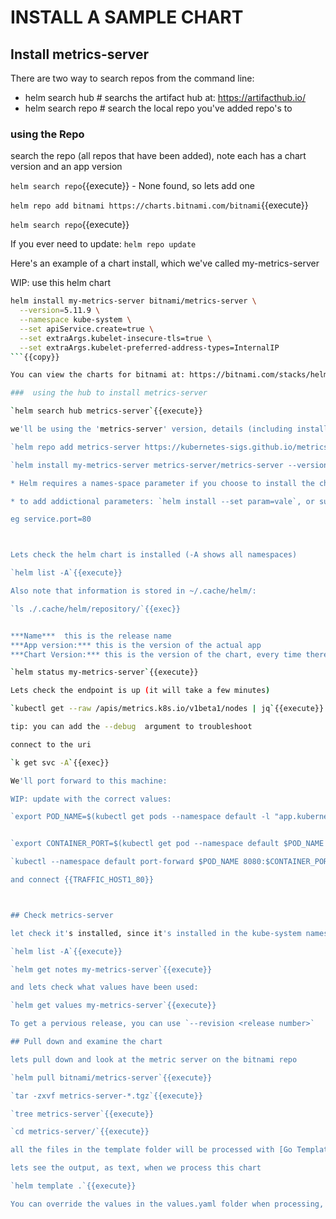 # INSTALL A SAMPLE CHART

## Install  metrics-server

There are two way to search repos from the command line: 

- helm search hub # searchs the artifact hub at: https://artifacthub.io/
- helm search repo # search the local repo you've added repo's to

### using the Repo

search the repo (all repos that have been added), note each has a chart version and an app version

`helm search repo`{{execute}} - None found, so lets add one

`helm repo add bitnami https://charts.bitnami.com/bitnami`{{execute}}   

`helm search repo`{{execute}}

If you ever need to update: `helm repo update`

Here's an example of a chart install, which we've called my-metrics-server

WIP: use this helm chart

```sh
helm install my-metrics-server bitnami/metrics-server \
  --version=5.11.9 \
  --namespace kube-system \
  --set apiService.create=true \
  --set extraArgs.kubelet-insecure-tls=true \
  --set extraArgs.kubelet-preferred-address-types=InternalIP
```{{copy}}

You can view the charts for bitnami at: https://bitnami.com/stacks/helm

###  using the hub to install metrics-server

`helm search hub metrics-server`{{execute}}

we'll be using the 'metrics-server' version, details (including install) can be found here: https://artifacthub.io/packages/helm/metrics-server/metrics-server

`helm repo add metrics-server https://kubernetes-sigs.github.io/metrics-server/`{{execute}}

`helm install my-metrics-server metrics-server/metrics-server --version 3.8.2`{{execute}}

* Helm requires a names-space parameter if you choose to install the chart into a name-space

* to add addictional parameters: `helm install --set param=vale`, or supply a 'values' yaml file with the vales `--values file.yaml`

eg service.port=80



Lets check the helm chart is installed (-A shows all namespaces)

`helm list -A`{{execute}}

Also note that information is stored in ~/.cache/helm/:

`ls ./.cache/helm/repository/`{{exec}}


***Name***  this is the release name   
***App version:*** this is the version of the actual app
***Chart Version:*** this is the version of the chart, every time there is a change to the chart, the chart version is incremented, and you'll see it in the end of the chart name

`helm status my-metrics-server`{{execute}}

Lets check the endpoint is up (it will take a few minutes)

`kubectl get --raw /apis/metrics.k8s.io/v1beta1/nodes | jq`{{execute}}

tip: you can add the --debug  argument to troubleshoot

connect to the uri

`k get svc -A`{{exec}}

We'll port forward to this machine:

WIP: update with the correct values:

`export POD_NAME=$(kubectl get pods --namespace default -l "app.kubernetes.io/name=examplechart,app.kubernetes.io/instance=new-chart" -o jsonpath="{.items[0].metadata.name}")`{{execute}}     


`export CONTAINER_PORT=$(kubectl get pod --namespace default $POD_NAME -o jsonpath="{.spec.containers[0].ports[0].containerPort}")`{{exec}} 

`kubectl --namespace default port-forward $POD_NAME 8080:$CONTAINER_PORT`{{execute}}   

and connect {{TRAFFIC_HOST1_80}}



## Check metrics-server

let check it's installed, since it's installed in the kube-system namespace, we have to add the --namespace argument

`helm list -A`{{execute}}

`helm get notes my-metrics-server`{{execute}}

and lets check what values have been used:

`helm get values my-metrics-server`{{execute}}

To get a pervious release, you can use `--revision <release number>`

## Pull down and examine the chart

lets pull down and look at the metric server on the bitnami repo

`helm pull bitnami/metrics-server`{{execute}}

`tar -zxvf metrics-server-*.tgz`{{execute}}

`tree metrics-server`{{execute}}

`cd metrics-server/`{{execute}}

all the files in the template folder will be processed with [Go Templating](https://pkg.go.dev/text/template) to produce a yaml file for a k8s apply file

lets see the output, as text, when we process this chart

`helm template .`{{execute}}

You can override the values in the values.yaml folder when processing, by using '--set'

